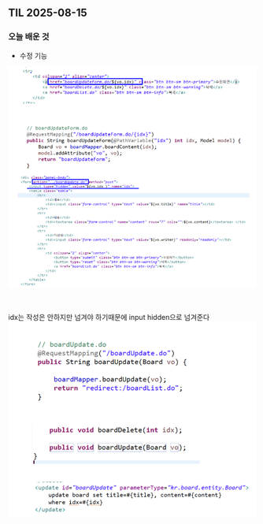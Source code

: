 ## TIL 2025-08-15

### 오늘 배운 것

- 수정 기능

![alt text](image-7.png)

</br>

 idx는 작성은 안하지만 넘겨야 하기때문에 input hidden으로 넘겨준다
 ![alt text](image-8.png)